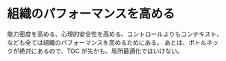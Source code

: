 # 組織のパフォーマンスを高める

能力密度を高める、心理的安全性を高める、コントロールよりもコンテキスト、なども全ては組織のパフォーマンスを高めるためにある。
あとは、ボトルネックが絶対にあるので、TOC が先かも。局所最適化ではいけない。
